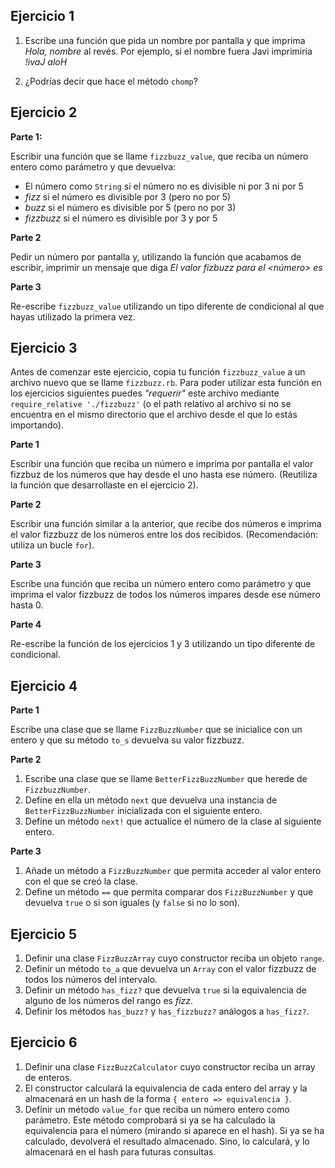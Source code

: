 
Ejercicio 1
-----------

1. Escribe una función que pida un nombre por pantalla y que imprima *Hola, nombre* al revés.
   Por ejemplo,  si el nombre fuera Javi imprimiría *!ivaJ aloH*

2. ¿Podrías decir que hace el método `chomp`?


Ejercicio 2
-----------

**Parte 1:**

Escribir una función que se llame `fizzbuzz_value`, que reciba un número entero como parámetro y que devuelva:

- El número como `String` si el número no es divisible ni por 3 ni por 5
- *fizz* si el número es divisible por 3 (pero no por 5)
- *buzz* si el número es divisible por 5 (pero no por 3)
- *fizzbuzz* si el número es divisible por 3 y por 5


**Parte 2**

Pedir un número por pantalla y, utilizando la función que acabamos de escribir, imprimir un mensaje que diga *El valor fizbuzz para el <número> es <valor fizzbuzz>*


**Parte 3**

Re-escribe `fizzbuzz_value` utilizando un tipo diferente de condicional al que hayas utilizado la primera vez.


Ejercicio 3
-----------

Antes de comenzar este ejercicio, copia tu función `fizzbuzz_value` a un archivo nuevo que se llame `fizzbuzz.rb`. Para poder utilizar esta función en los ejercicios siguientes puedes *"requerir"* este archivo mediante `require_relative './fizzbuzz'` (o el path relativo al archivo si no se encuentra en el mismo directorio que el archivo desde el que lo estás importando).


**Parte 1**

Escribir una función que reciba un número e imprima por pantalla el valor fizzbuz de los números que hay desde el uno hasta ese número. (Reutiliza la función que desarrollaste en el ejercicio 2).


**Parte 2**

Escribir una función similar a la anterior, que recibe dos números e imprima el valor fizzbuzz de los números entre los dos recibidos.  (Recomendación: utiliza un bucle `for`).


**Parte 3**

Escribe una función que reciba un número entero como parámetro y que imprima el valor fizzbuzz de todos los números impares desde ese número hasta 0.


**Parte 4**

Re-escribe la función de los ejercicios 1 y 3 utilizando un tipo diferente de condicional.


Ejercicio 4
-----------

**Parte 1**

Escribe una clase que se llame `FizzBuzzNumber` que se inicialice con un entero y que su método `to_s` devuelva su valor fizzbuzz.


**Parte 2**

1. Escribe una clase que se llame `BetterFizzBuzzNumber` que herede de `FizzbuzzNumber`.
2. Define en ella un método `next` que devuelva una instancia de `BetterFizzBuzzNumber` inicializada con el siguiente entero.
3. Define un método `next!` que actualice el número de la clase al siguiente entero.


**Parte 3**

1. Añade un método a `FizzBuzzNumber` que permita acceder al valor entero con el que se creó la clase.
2. Define un método `==` que permita comparar dos `FizzBuzzNumber` y que devuelva `true` o si son iguales (y `false` si no lo son).


Ejercicio 5
-----------

1. Definir una clase `FizzBuzzArray` cuyo constructor reciba un objeto `range`.
2. Definir un método `to_a` que devuelva un `Array` con el valor fizzbuzz de todos los números del intervalo.
3. Definir un método `has_fizz?` que devuelva `true` si la equivalencia de alguno de los números del rango es *fizz*.
4. Definir los métodos `has_buzz?` y `has_fizzbuzz?` análogos a `has_fizz?`.


Ejercicio 6
-----------

1. Definir una clase `FizzBuzzCalculator` cuyo constructor reciba un array de enteros.
2. El constructor calculará la equivalencia de cada entero del array y la almacenará en un hash de la forma `{ entero => equivalencia }`.
2. Definir un método `value_for` que reciba un número entero como parámetro. Este método comprobará si ya se ha calculado la equivalencia para el número (mirando si aparece en el hash). Si ya se ha calculado, devolverá el resultado almacenado. Sino, lo calculará, y lo almacenará en el hash para futuras consultas.

